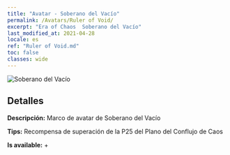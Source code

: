 ```yaml
---
title: "Avatar - Soberano del Vacío"
permalink: /Avatars/Ruler of Void/
excerpt: "Era of Chaos  Soberano del Vacío"
last_modified_at: 2021-04-28
locale: es
ref: "Ruler of Void.md"
toc: false
classes: wide
---
```

 ![Soberano del Vacío](/images/a/avatarFrame_42.png)

## Detalles

 **Descripción:** Marco de avatar de Soberano del Vacío 

 **Tips:** Recompensa de superación de la P25 del Plano del Conflujo de Caos 

 **Is available:**  + 

